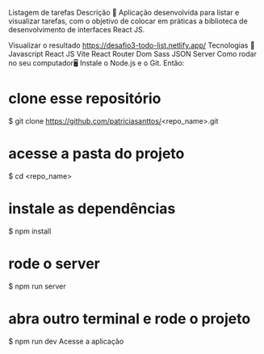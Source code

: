 Listagem de tarefas
Descrição 📄
Aplicação desenvolvida para listar e visualizar tarefas, com o objetivo de colocar em práticas a biblioteca de desenvolvimento de interfaces React JS.

Visualizar o resultado
https://desafio3-todo-list.netlify.app/
Tecnologias 🚀
Javascript
React JS
Vite
React Router Dom
Sass
JSON Server
Como rodar no seu computador🖥️
Instale o Node.js e o Git. Então:
# clone esse repositório
$ git clone https://github.com/patriciasanttos/<repo_name>.git

# acesse a pasta do projeto
$ cd <repo_name>

# instale as dependências
$ npm install

# rode o server
$ npm run server

# abra outro terminal e rode o projeto
$ npm run dev
Acesse a aplicação